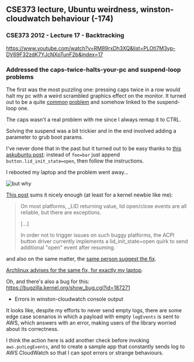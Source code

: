 ## CSE373 lecture, Ubuntu weirdness, winston-cloudwatch behaviour (-174)

### CSE373 2012 - Lecture 17 - Backtracking

https://www.youtube.com/watch?v=RM89rxDh3XQ&list=PLOtl7M3yp-DV69F32zdK7YJcNXpTunF2b&index=17

### Addressed the caps-twice-halts-your-pc and suspend-loop problems

The first was the most puzzling one: pressing caps twice in a row would halt my pc with a weird scrambled graphics effect on the monitor.
It turned out to be a quite [common](https://www.reddit.com/r/razer/comments/5cxpx7/help_razer_blade_stealth_with_ubuntu_1604_suspend/) [problem](https://www.reddit.com/r/razer/comments/447vrn/razer_blade_stealth_linux/) and somehow linked to the suspend-loop one.

The caps wasn't a real problem with me since I always remap it to CTRL.

Solving the suspend was a bit trickier and in the end involved adding a parameter to grub boot params.

I've never done that in the past but it turned out to be easy thanks to [this askubuntu post](http://askubuntu.com/a/19487/6201): 
instead of `foo=bar` just append `button.lid_init_state=open`, then follow the instructions.

I rebooted my laptop and the problem went away...

![but why](https://media.giphy.com/media/1M9fmo1WAFVK0/giphy.gif)

[This post](https://patchwork.kernel.org/patch/9285379/) sums it nicely enough (at least for a kernel newbie like me):

> On most platforms, _LID returning value, lid open/close events are all
> reliable, but there are exceptions.
>
> [...]
>
> In order not to trigger issues on such buggy platforms, the ACPI button
> driver currently implements a lid_init_state=open quirk to send additional
> "open" event after resuming.

and also on the same matter, the [same person suggest the fix](https://lkml.org/lkml/2016/6/1/275).

[Archlinux advises for the same fix, for exactly my laptop](https://wiki.archlinux.org/index.php/razer#Suspend_Loop).

Oh, and there's also a bug for this: https://bugzilla.kernel.org/show_bug.cgi?id=187271

* Errors in winston-cloudwatch console output

It looks like, despite my efforts to never send empty logs, there are some edge case scenarios in which a payload with empty `logEvents` is sent 
to AWS, which answers with an error, making users of the library worried about its correctness.

I think the action here is add another check before invoking `aws.putLogEvents`, and to create a sample app that constantly sends log to AWS
CloudWatch so that I can spot errors or strange behaviours.
